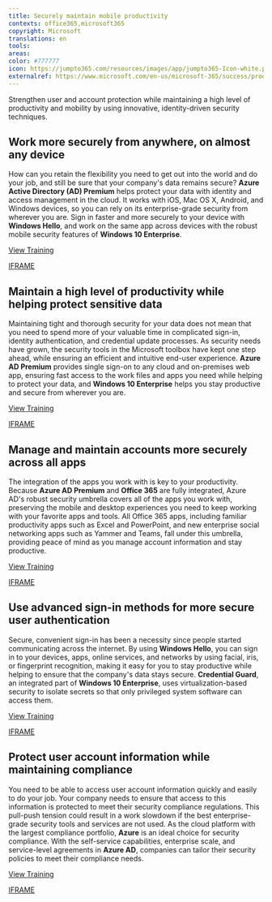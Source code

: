 ```yaml
---
title: Securely maintain mobile productivity
contexts: office365,microsoft365
copyright: Microsoft
translations: en
tools: 
areas: 
color: #777777
icon: https://jumpto365.com/resources/images/app/jumpto365-Icon-white.png
externalref: https://www.microsoft.com/en-us/microsoft-365/success/productivitylibrary/securely-maintain-mobile-productivity
---
```

Strengthen user and account protection while maintaining a high level of productivity and mobility by using&#xA0;innovative, identity-driven security techniques.


## Work more securely from anywhere, on almost any device

How can you retain the flexibility you need to get out into the world and do your job, and still be sure that your company's data remains secure? **Azure Active Directory (AD) Premium** helps protect your data with identity and access management in the cloud. It works with iOS, Mac OS X, Android, and Windows devices, so you can rely on its enterprise-grade security from wherever you are. Sign in faster and more securely to your device with **Windows Hello**, and work on the same app across devices with the robust mobile security features of **Windows 10 Enterprise**.

[View Training](https://docs.microsoft.com/azure/active-directory/active-directory-device-registration-overview)

[IFRAME](https://www.microsoft.com/en-us/videoplayer/embed/RE1UKgF)

## Maintain a high level of productivity while helping protect sensitive data

Maintaining tight and thorough security for your data does not mean that you need to spend more of your valuable time in complicated sign-in, identity authentication, and credential update processes. As security needs have grown, the security tools in the Microsoft toolbox have kept one step ahead, while ensuring an efficient and intuitive end-user experience. **Azure AD Premium** provides single sign-on to any cloud and on-premises web app, ensuring fast access to the work files and apps you need while helping to protect your data, and **Windows 10 Enterprise** helps you stay productive and secure from wherever you are.

[View Training](https://docs.microsoft.com/windows/access-protection/access-control/access-control)

[IFRAME](https://www.microsoft.com/en-us/videoplayer/embed/RE1UMQm)

## Manage and maintain accounts more securely across all apps

The integration of the apps you work with is key to your productivity. Because **Azure AD Premium** and **Office 365** are fully integrated, Azure AD's robust security umbrella covers all of the apps you work with, preserving the mobile and desktop experiences you need to keep working with your favorite apps and tools. All Office 365 apps, including familiar productivity apps such as Excel and PowerPoint, and new enterprise social networking apps such as Yammer and Teams, fall under this umbrella, providing peace of mind as you manage account information and stay productive.

[View Training](https://support.office.com/article/Azure-integration-with-Office-365-a5efce5d-9c9c-4190-b61b-fd273c1d425f)

[IFRAME](https://www.microsoft.com/en-us/videoplayer/embed/RE1UPnX)

## Use advanced sign-in methods for more secure user authentication

Secure, convenient sign-in has been a necessity since people started communicating across the internet. By using **Windows Hello**, you can sign in to your devices, apps, online services, and networks by using facial, iris, or fingerprint recognition, making it easy for you to stay productive while helping to ensure that the company's data stays secure. **Credential Guard**, an integrated part of **Windows 10 Enterprise**, uses virtualization-based security to isolate secrets so that only privileged system software can access them. 

[View Training](https://privacy.microsoft.com/windows-10-windows-hello-and-privacy)

[IFRAME](https://www.microsoft.com/en-us/videoplayer/embed/RE1UPqt)

## Protect user account information while maintaining compliance

You need to be able to access user account information quickly and easily to do your job. Your company needs to ensure that access to this information is protected to meet their security compliance regulations. This pull-push tension could result in a work slowdown if the best enterprise-grade security tools and services are not used. As the cloud platform with the largest compliance portfolio, **Azure** is an ideal choice for security compliance. With the self-service capabilities, enterprise scale, and service-level agreements in **Azure AD**, companies can tailor their security policies to meet their compliance needs.

[View Training](https://azure.microsoft.com/services/security-compliance/)

[IFRAME](https://www.microsoft.com/en-us/videoplayer/embed/RE1UK8V)


